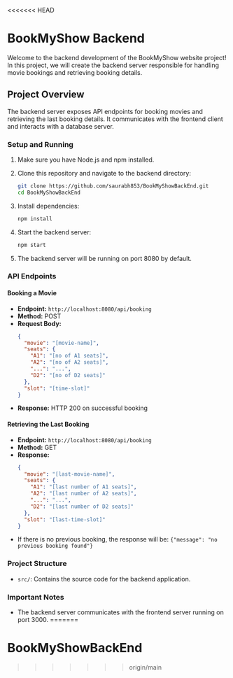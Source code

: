 <<<<<<< HEAD
# BookMyShow Backend

Welcome to the backend development of the BookMyShow website project! In this project, we will create the backend server responsible for handling movie bookings and retrieving booking details.

## Project Overview

The backend server exposes API endpoints for booking movies and retrieving the last booking details. It communicates with the frontend client and interacts with a database server.

### Setup and Running

1. Make sure you have Node.js and npm installed.

2. Clone this repository and navigate to the backend directory:
   ```bash
   git clone https://github.com/saurabh853/BookMyShowBackEnd.git
   cd BookMyShowBackEnd
   ```

3. Install dependencies:
   ```bash
   npm install
   ```

4. Start the backend server:
   ```bash
   npm start
   ```

5. The backend server will be running on port 8080 by default.

### API Endpoints

#### Booking a Movie

- **Endpoint:** `http://localhost:8080/api/booking`
- **Method:** POST
- **Request Body:**
  ```json
  {
    "movie": "[movie-name]",
    "seats": {
      "A1": "[no of A1 seats]",
      "A2": "[no of A2 seats]",
      "...": "...",
      "D2": "[no of D2 seats]"
    },
    "slot": "[time-slot]"
  }
  ```
- **Response:** HTTP 200 on successful booking

#### Retrieving the Last Booking

- **Endpoint:** `http://localhost:8080/api/booking`
- **Method:** GET
- **Response:**
  ```json
  {
    "movie": "[last-movie-name]",
    "seats": {
      "A1": "[last number of A1 seats]",
      "A2": "[last number of A2 seats]",
      "...": "...",
      "D2": "[last number of D2 seats]"
    },
    "slot": "[last-time-slot]"
  }
  ```
- If there is no previous booking, the response will be: `{"message": "no previous booking found"}`

### Project Structure

- `src/`: Contains the source code for the backend application.

### Important Notes

- The backend server communicates with the frontend server running on port 3000.
=======
# BookMyShowBackEnd
>>>>>>> origin/main
